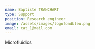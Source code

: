 ```yaml
---
name: Baptiste TRANCHART
type: Support
position: Research engineer
image: /assets/images/logofondbleu.png
email: cat_1@mail.com
---
```

Microfluidics
